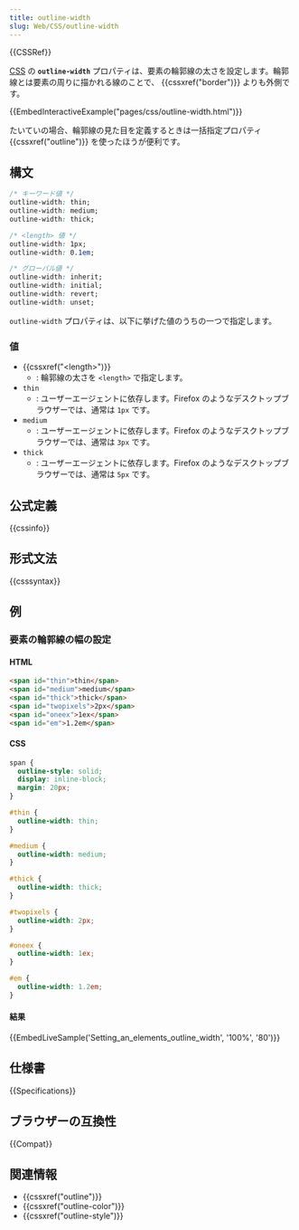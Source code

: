 ```yaml
---
title: outline-width
slug: Web/CSS/outline-width
---
```


{{CSSRef}}

[CSS](/ja/docs/Web/CSS) の **`outline-width`** プロパティは、要素の輪郭線の太さを設定します。輪郭線とは要素の周りに描かれる線のことで、 {{cssxref("border")}} よりも外側です。

{{EmbedInteractiveExample("pages/css/outline-width.html")}}

たいていの場合、輪郭線の見た目を定義するときは一括指定プロパティ {{cssxref("outline")}} を使ったほうが便利です。

## 構文

```css
/* キーワード値 */
outline-width: thin;
outline-width: medium;
outline-width: thick;

/* <length> 値 */
outline-width: 1px;
outline-width: 0.1em;

/* グローバル値 */
outline-width: inherit;
outline-width: initial;
outline-width: revert;
outline-width: unset;
```

`outline-width` プロパティは、以下に挙げた値のうちの一つで指定します。

### 値

- {{cssxref("&lt;length&gt;")}}
  - : 輪郭線の太さを `<length>` で指定します。
- `thin`
  - : ユーザーエージェントに依存します。Firefox のようなデスクトップブラウザーでは、通常は `1px` です。
- `medium`
  - : ユーザーエージェントに依存します。Firefox のようなデスクトップブラウザーでは、通常は `3px` です。
- `thick`
  - : ユーザーエージェントに依存します。Firefox のようなデスクトップブラウザーでは、通常は `5px` です。

## 公式定義

{{cssinfo}}

## 形式文法

{{csssyntax}}

## 例

<h3 id="Setting_an_elements_outline_width">要素の輪郭線の幅の設定</h3>

#### HTML

```html
<span id="thin">thin</span>
<span id="medium">medium</span>
<span id="thick">thick</span>
<span id="twopixels">2px</span>
<span id="oneex">1ex</span>
<span id="em">1.2em</span>
```

#### CSS

```css
span {
  outline-style: solid;
  display: inline-block;
  margin: 20px;
}

#thin {
  outline-width: thin;
}

#medium {
  outline-width: medium;
}

#thick {
  outline-width: thick;
}

#twopixels {
  outline-width: 2px;
}

#oneex {
  outline-width: 1ex;
}

#em {
  outline-width: 1.2em;
}
```

#### 結果

{{EmbedLiveSample('Setting_an_elements_outline_width', '100%', '80')}}

## 仕様書

{{Specifications}}

## ブラウザーの互換性

{{Compat}}

## 関連情報

- {{cssxref("outline")}}
- {{cssxref("outline-color")}}
- {{cssxref("outline-style")}}

